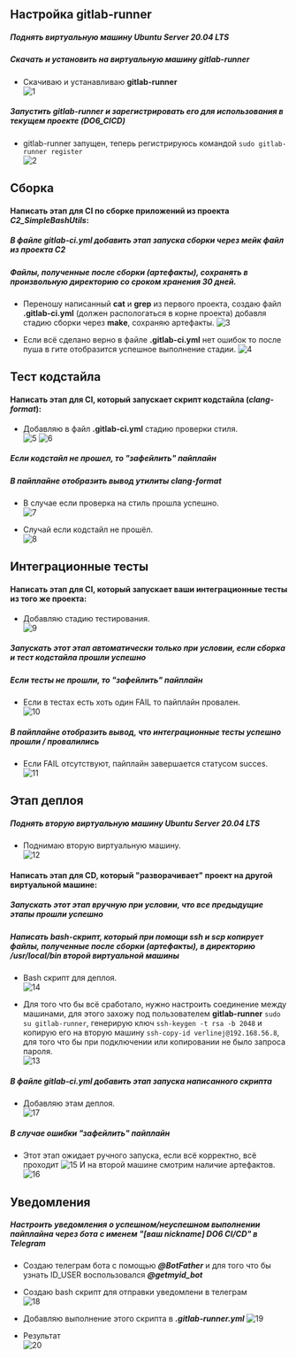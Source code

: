 ## Настройка **gitlab-runner**

##### Поднять виртуальную машину *Ubuntu Server 20.04 LTS*
##### Скачать и установить на виртуальную машину **gitlab-runner**

- Скачиваю и устанавливаю **gitlab-runner**<br>
![1](screenshots/1.png)

##### Запустить **gitlab-runner** и зарегистрировать его для использования в текущем проекте (*DO6_CICD*)

- gitlab-runner запущен, теперь регистрируюсь командой `sudo gitlab-runner register`<br>
![2](screenshots/2.png)


## Сборка

#### Написать этап для **CI** по сборке приложений из проекта *C2_SimpleBashUtils*:
##### В файле _gitlab-ci.yml_ добавить этап запуска сборки через мейк файл из проекта _C2_
##### Файлы, полученные после сборки (артефакты), сохранять в произвольную директорию со сроком хранения 30 дней.

- Переношу написанный **cat** и **grep** из первого проекта, создаю файл **.gitlab-ci.yml** (должен распологаться в корне проекта) добавля стадию сборки через **make**, сохраняю артефакты.
![3](screenshots/4.png)

- Если всё сделано верно в файле **.gitlab-ci.yml** нет ошибок то после пуша в гите отобразится успешное выполнение стадии.
![4](screenshots/3.png)

## Тест кодстайла


#### Написать этап для **CI**, который запускает скрипт кодстайла (*clang-format*):

- Добавляю в файл **.gitlab-ci.yml** стадию проверки стиля.<br>
![5](screenshots/5.png)
![6](screenshots/6.png)

##### Если кодстайл не прошел, то "зафейлить" пайплайн
##### В пайплайне отобразить вывод утилиты *clang-format*

- В случае если проверка на стиль прошла успешно.<br>
![7](screenshots/7.png)

- Случай если кодстайл не прошёл.<br>
![8](screenshots/8.png)

## Интеграционные тесты

#### Написать этап для **CI**, который запускает ваши интеграционные тесты из того же проекта:

- Добавляю стадию тестирования.<br>
![9](screenshots/9.png)

##### Запускать этот этап автоматически только при условии, если сборка и тест кодстайла прошли успешно

##### Если тесты не прошли, то "зафейлить" пайплайн

- Если в тестах есть хоть один FAIL то пайплайн провален.<br>
![10](screenshots/10.png)

##### В пайплайне отобразить вывод, что интеграционные тесты успешно прошли / провалились

- Если FAIL отсутствуют, пайплайн завершается статусом succes.<br>
![11](screenshots/11.png)


## Этап деплоя

##### Поднять вторую виртуальную машину *Ubuntu Server 20.04 LTS*

- Поднимаю вторую виртуальную машину.<br>
![12](screenshots/17.png)

#### Написать этап для **CD**, который "разворачивает" проект на другой виртуальной машине:
##### Запускать этот этап вручную при условии, что все предыдущие этапы прошли успешно
##### Написать bash-скрипт, который при помощи **ssh** и **scp** копирует файлы, полученные после сборки (артефакты), в директорию */usr/local/bin* второй виртуальной машины

- Bash скрипт для деплоя.<br>
![14](screenshots/13.png)

- Для того что бы всё сработало, нужно настроить соединение между машинами, для этого захожу под пользователем **gitlab-runner** `sudo su gitlab-runner`, генерирую ключ `ssh-keygen -t rsa -b 2048` и копирую его на вторую машину `ssh-copy-id verlinej@192.168.56.8`, для того что бы при подключении или копировании не было запроса пароля.<br>
![13](screenshots/12.png)

##### В файле _gitlab-ci.yml_ добавить этап запуска написанного скрипта

- Добавляю этам деплоя.<br>
![17](screenshots/16.png)

##### В случае ошибки "зафейлить" пайплайн

- Этот этап ожидает ручного запуска, если всё корректно, всё проходит
![15](screenshots/14.png)
И на второй машине смотрим наличие артефактов.
![16](screenshots/15.png)


## Уведомления

##### Настроить уведомления о успешном/неуспешном выполнении пайплайна через бота с именем "[ваш nickname] DO6 CI/CD" в *Telegram*

- Создаю телеграм бота с помощью ***@BotFather*** и для того что бы узнать ID_USER воспользовался ***@getmyid_bot***

- Создаю bash скрипт для отправки уведомлени в телеграм<br>
![18](screenshots/19.png)

- Добавляю выполнение этого скрипта в ***.gitlab-runner.yml***
![19](screenshots/18.png)

- Результат<br>
![20](screenshots/20.png)
